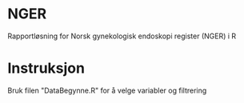 # NGER

Rapportløsning for Norsk gynekologisk endoskopi register (NGER) i R

# Instruksjon

Bruk filen "DataBegynne.R" for å velge variabler og filtrering
